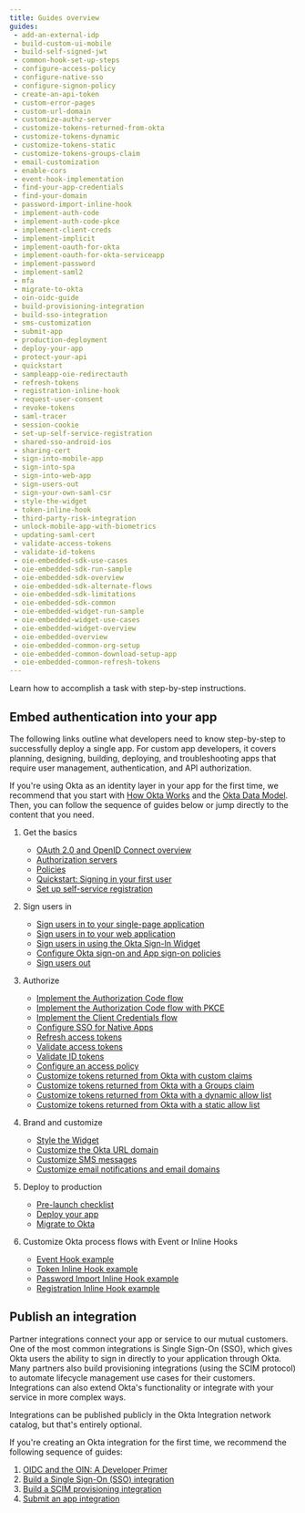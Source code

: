 ```yaml
---
title: Guides overview
guides:
 - add-an-external-idp
 - build-custom-ui-mobile
 - build-self-signed-jwt
 - common-hook-set-up-steps
 - configure-access-policy
 - configure-native-sso
 - configure-signon-policy
 - create-an-api-token
 - custom-error-pages
 - custom-url-domain
 - customize-authz-server
 - customize-tokens-returned-from-okta
 - customize-tokens-dynamic
 - customize-tokens-static
 - customize-tokens-groups-claim
 - email-customization
 - enable-cors
 - event-hook-implementation
 - find-your-app-credentials
 - find-your-domain
 - password-import-inline-hook
 - implement-auth-code
 - implement-auth-code-pkce
 - implement-client-creds
 - implement-implicit
 - implement-oauth-for-okta
 - implement-oauth-for-okta-serviceapp
 - implement-password
 - implement-saml2
 - mfa
 - migrate-to-okta
 - oin-oidc-guide
 - build-provisioning-integration
 - build-sso-integration
 - sms-customization
 - submit-app
 - production-deployment
 - deploy-your-app
 - protect-your-api
 - quickstart
 - sampleapp-oie-redirectauth
 - refresh-tokens
 - registration-inline-hook
 - request-user-consent
 - revoke-tokens
 - saml-tracer
 - session-cookie
 - set-up-self-service-registration
 - shared-sso-android-ios
 - sharing-cert
 - sign-into-mobile-app
 - sign-into-spa
 - sign-into-web-app
 - sign-users-out
 - sign-your-own-saml-csr
 - style-the-widget
 - token-inline-hook
 - third-party-risk-integration
 - unlock-mobile-app-with-biometrics
 - updating-saml-cert
 - validate-access-tokens
 - validate-id-tokens
 - oie-embedded-sdk-use-cases
 - oie-embedded-sdk-run-sample
 - oie-embedded-sdk-overview
 - oie-embedded-sdk-alternate-flows
 - oie-embedded-sdk-limitations
 - oie-embedded-sdk-common
 - oie-embedded-widget-run-sample
 - oie-embedded-widget-use-cases
 - oie-embedded-widget-overview
 - oie-embedded-overview
 - oie-embedded-common-org-setup
 - oie-embedded-common-download-setup-app
 - oie-embedded-common-refresh-tokens
---
```


Learn how to accomplish a task with step-by-step instructions.

## Embed authentication into your app

The following links outline what developers need to know step-by-step to successfully deploy a single app. For custom app developers, it covers planning, designing, building, deploying, and troubleshooting apps that require user management, authentication, and API authorization.

If you're using Okta as an identity layer in your app for the first time, we recommend that you start with [How Okta Works](/docs/concepts/how-okta-works/) and the [Okta Data Model](/docs/concepts/okta-data-model/). Then, you can follow the sequence of guides below or jump directly to the content that you need.

1. Get the basics

    * [OAuth 2.0 and OpenID Connect overview](/docs/concepts/oauth-openid/)
    * [Authorization servers](/docs/concepts/auth-servers/)
    * [Policies](/docs/concepts/policies/)
    * [Quickstart: Signing in your first user](/docs/guides/quickstart/cli/create-org/)
    * [Set up self-service registration](/docs/guides/set-up-self-service-registration/before-you-begin/)

2. Sign users in

    * [Sign users in to your single-page application](/docs/guides/sign-into-spa/angular/before-you-begin/)
    * [Sign users in to your web application](/docs/guides/sign-into-web-app/aspnet/before-you-begin/)
    * [Sign users in using the Okta Sign-In Widget](/code/javascript/okta_sign-in_widget/)
    * [Configure Okta sign-on and App sign-on policies](/docs/guides/configure-signon-policy/before-you-begin/)
    * [Sign users out](/docs/guides/sign-users-out/android/before-you-begin/)

3. Authorize

    * [Implement the Authorization Code flow](/docs/guides/implement-auth-code/overview/)
    * [Implement the Authorization Code flow with PKCE](/docs/guides/implement-auth-code-pkce/overview/)
    * [Implement the Client Credentials flow](/docs/guides/implement-client-creds/overview/)
    * [Configure SSO for Native Apps](/docs/guides/configure-NativeSSO/main/)
    * [Refresh access tokens](/docs/guides/refresh-tokens/overview/)
    * [Validate access tokens](/docs/guides/validate-access-tokens/go/overview/)
    * [Validate ID tokens](/docs/guides/validate-id-tokens/overview/)
    * [Configure an access policy](/docs/guides/configure-access-policy/overview/)
    * [Customize tokens returned from Okta with custom claims](/docs/guides/customize-tokens-returned-from-okta/overview/)
    * [Customize tokens returned from Okta with a Groups claim](/docs/guides/customize-tokens-groups-claim/overview/)
    * [Customize tokens returned from Okta with a dynamic allow list](/docs/guides/customize-tokens-dynamic/overview/)
    * [Customize tokens returned from Okta with a static allow list](/docs/guides/customize-tokens-static/overview/)

4. Brand and customize

    * [Style the Widget](/docs/guides/style-the-widget/before-you-begin/)
    * [Customize the Okta URL domain](/docs/guides/custom-url-domain/overview/)
    * [Customize SMS messages](/docs/guides/sms-customization/before-you-begin/)
    * [Customize email notifications and email domains](/docs/guides/email-customization/before-you-begin/)

5. Deploy to production

    * [Pre-launch checklist](/docs/guides/production-deployment/deployment-checklist/)
    * [Deploy your app](/docs/guides/deploy-your-app/overview/)
    * [Migrate to Okta](/docs/guides/migrate-to-okta/prerequisites/)

6. Customize Okta process flows with Event or Inline Hooks

    * [Event Hook example](/docs/guides/event-hook-implementation/nodejs/overview/)
    * [Token Inline Hook example](/docs/guides/token-inline-hook/nodejs/overview/)
    * [Password Import Inline Hook example](/docs/guides/password-import-inline-hook/nodejs/overview/)
    * [Registration Inline Hook example](/docs/guides/registration-inline-hook/nodejs/overview/)

## Publish an integration

Partner integrations connect your app or service to our mutual customers. One of the most common integrations is Single Sign-On (SSO), which gives Okta users the ability to sign in directly to your application through Okta. Many partners also build provisioning integrations (using the SCIM protocol) to automate lifecycle management use cases for their customers. Integrations can also extend Okta's functionality or integrate with your service in more complex ways.

Integrations can be published publicly in the Okta Integration network catalog, but that's entirely optional.

If you're creating an Okta integration for the first time, we recommend the following sequence of guides:

1. [OIDC and the OIN: A Developer Primer](/docs/guides/oin-oidc-guide/overview/)
1. [Build a Single Sign-On (SSO) integration](/docs/guides/build-sso-integration/openidconnect/overview/)
1. [Build a SCIM provisioning integration](/docs/guides/build-provisioning-integration/overview/)
1. [Submit an app integration](/docs/guides/submit-app/openidconnect/overview/)
